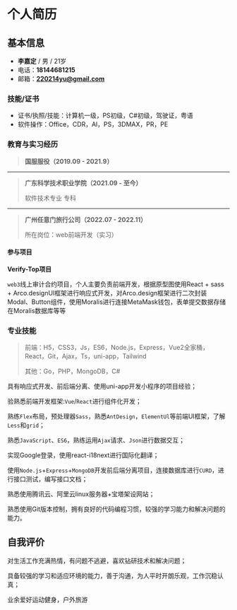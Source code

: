 # 个人简历

## 基本信息

- **李嘉定** / 男 / 21岁
- 电话：**18144681215**
- 邮箱：**220214yu@gmail.com**

### **技能/证书**

- 证书/执照/技能：计算机一级，PS初级，C#初级，驾驶证，粤语
- 软件操作：Office，CDR，Al，PS，3DMAX，PR，PE

### 教育与实习经历

> **国服服役（2019.09 - 2021.9）**

------

> **广东科学技术职业学院（2021.09 - 至今）**
>
> 软件技术专业	专科

------

> **广州任意门旅行公司（2022.07 - 2022.11）**
>
> 所在岗位：web前端开发（实习）
>

#### 参与项目

**Verify-Top项目**

`web3`线上审计合约项目，个人主要负责前端开发，根据原型图使用React + sass + Arco.designUI框架进行响应式开发，对Arco.design框架进行二次封装Modal、Button组件，使用Moralis进行连接MetaMask钱包，表单提交数据存储在Moralis数据库等等

### 专业技能

> 前端：H5，CSS3，Js，ES6，Node.js，Express，Vue2全家桶，React，Git，Ajax，Ts，uni-app，Tailwind
>
> 其他：Go，PHP，MongoDB，C#

具有响应式开发、前后端分离、使用uni-app开发小程序的项目经验；

验熟悉前端开发框架:`Vue`/`React`进行组件化开发；

熟练`Flex`布局，预处理器`Sass`，熟悉`AntDesign`，`ElementUl`等前端UI框架，了解`Less`和`grid`；

熟悉`JavaScript`、`ES6`，熟练运用`Ajax`请求、`Json`进行数据交互；

实现Google登录，使用react-i18next进行国际化翻译；

使用`Node.js`+`Express`+`MongoDB`开发前后端分离项目，连接数据库进行`CURD`，进行接口测试，编写接口文档；

熟悉使用腾讯云、阿里云linux服务器+宝塔架设网站；

熟悉使用Git版本控制，拥有良好的代码编程习惯，较强的学习能力和解决问题的能力。

## 自我评价

对生活工作充满热情，有问题不逃避，喜欢钻研技术和解决问题；

具备较强的学习和适应环境的能力，善于沟通，为人平时开朗乐观，工作沉稳认真；

业余爱好运动健身，户外旅游
